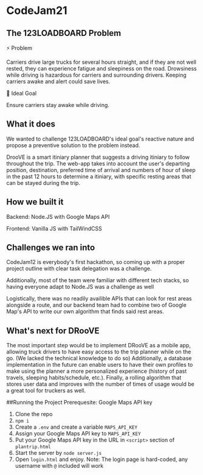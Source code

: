 # CodeJam21
## The 123LOADBOARD Problem
⚡ Problem

Carriers drive large trucks for several hours straight, and if they are not well rested, they can experience fatigue and sleepiness on the road. Drowsiness while driving is hazardous for carriers and surrounding drivers. Keeping carriers awake and alert could save lives.

🎯 Ideal Goal

Ensure carriers stay awake while driving.
## What it does
We wanted to challenge 123LOADBOARD's ideal goal's reactive nature and propose a preventive solution to the problem instead. 

DrooVE is a smart itiniary planner that suggests a driving itiniary to follow throughout the trip. The web-app takes into account the user's departing position, destination, preferred time of arrival and numbers of hour of sleep in the past 12 hours to determine a itiniary, with specific resting areas that can be stayed during the trip.
## How we built it
Backend: Node.JS with Google Maps API

Frontend: Vanilla JS with TailWindCSS
## Challenges we ran into
CodeJam12 is everybody's first hackathon, so coming up with a proper project outline with clear task delegation was a challenge. 

Additionally, most of the team were familiar with different tech stacks, so having everyone adapt to Node.JS was a challenge as well

Logistically, there was no readily availible APIs that can look for rest areas alongside a route, and our backend team had to combine two of Google Map's API to write our own algorithm that finds said rest areas. 
## What's next for DRooVE
The most important step would be to implement DRooVE as a mobile app, allowing truck drivers to have easy access to the trip planner while on the go. (We lacked the technical knowledge to do so) Additionally, a database implementation in the future can enable users to have their own profiles to make using the planner a more personalized experience (history of past travels, sleeping habits/schedule, etc.). Finally, a rolling algorithm that stores user data and improves with the number of times of usage would be a great tool for truckers as well. 

##Running the Project
Prerequesite: Google Maps API key
1. Clone the repo
2. `npm i`
3. Create a `.env` and create a variable `MAPS_API_KEY`
4. Assign your Google Maps API key to `MAPS_API_KEY`
5. Put your Google Maps API key in the URL in `<script>` section of `plantrip.html`
6. Start the server by `node server.js`
7. Open `login.html` and enjoy.
Note: The login page is hard-coded, any username with `@` included will work
